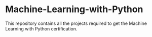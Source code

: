 # Machine-Learning-with-Python

This repository contains all the projects required to get the Machine Learning with Python certification.
